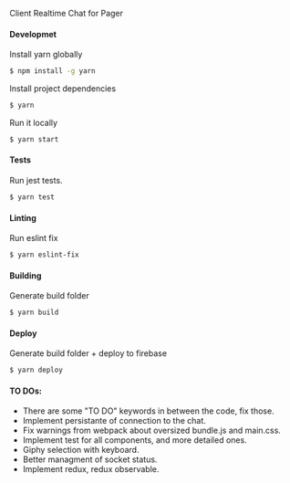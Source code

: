 Client Realtime Chat for Pager

#### Developmet

Install yarn globally

``` bash
$ npm install -g yarn
```

Install project dependencies

``` bash
$ yarn
```

Run it locally

``` bash
$ yarn start
```

#### Tests

Run jest tests.

``` bash
$ yarn test
```

#### Linting

Run eslint fix

``` bash
$ yarn eslint-fix 
```

#### Building

Generate build folder

``` bash
$ yarn build
```

#### Deploy

Generate build folder + deploy to firebase

``` bash
$ yarn deploy
```

#### TO DOs:

- There are some "TO DO" keywords in between the code, fix those.
- Implement persistante of connection to the chat.
- Fix warnings from webpack about oversized bundle.js and main.css.
- Implement test for all components, and more detailed ones.
- Giphy selection with keyboard.
- Better managment of socket status.
- Implement redux, redux observable.